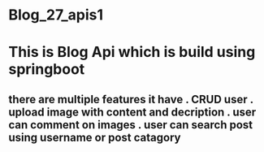 # Blog_27_apis1
<h1>This is Blog Api which is build using springboot</h1>
<h2>there are multiple features it have
    . CRUD user
    . upload image with content and decription
    . user can comment on images
    . user can search post using username or post catagory
    </h2>
